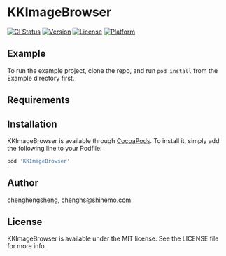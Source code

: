 # KKImageBrowser

[![CI Status](https://img.shields.io/travis/chenghengsheng/KKImageBrowser.svg?style=flat)](https://travis-ci.org/chenghengsheng/KKImageBrowser)
[![Version](https://img.shields.io/cocoapods/v/KKImageBrowser.svg?style=flat)](https://cocoapods.org/pods/KKImageBrowser)
[![License](https://img.shields.io/cocoapods/l/KKImageBrowser.svg?style=flat)](https://cocoapods.org/pods/KKImageBrowser)
[![Platform](https://img.shields.io/cocoapods/p/KKImageBrowser.svg?style=flat)](https://cocoapods.org/pods/KKImageBrowser)

## Example

To run the example project, clone the repo, and run `pod install` from the Example directory first.

## Requirements

## Installation

KKImageBrowser is available through [CocoaPods](https://cocoapods.org). To install
it, simply add the following line to your Podfile:

```ruby
pod 'KKImageBrowser'
```

## Author

chenghengsheng, chenghs@shinemo.com

## License

KKImageBrowser is available under the MIT license. See the LICENSE file for more info.
